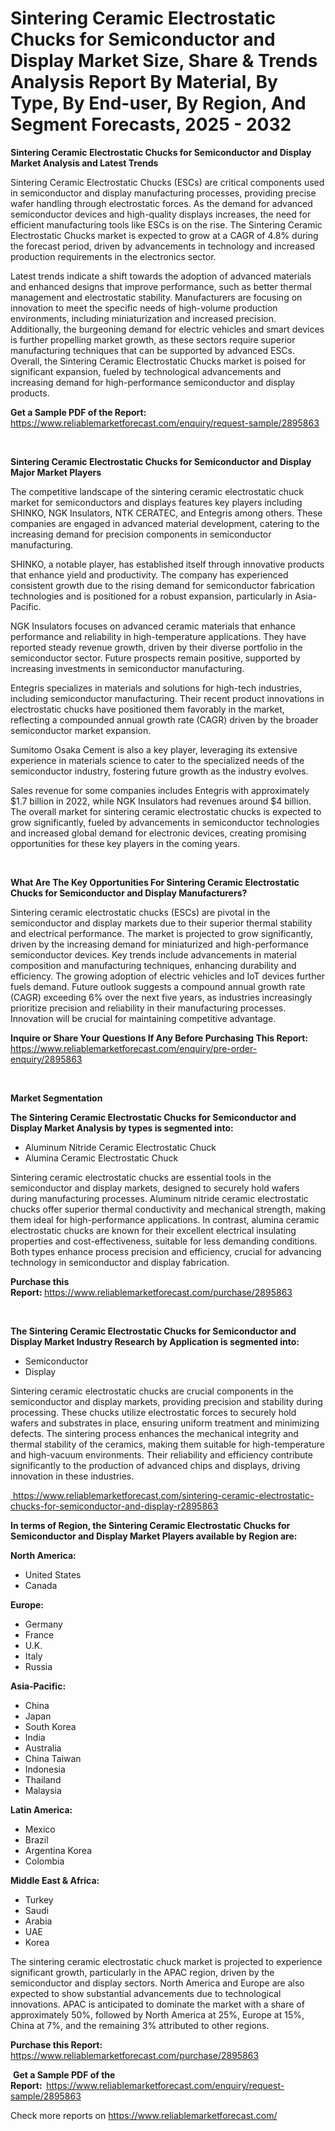 <p><h1>Sintering Ceramic Electrostatic Chucks for Semiconductor and Display Market Size, Share & Trends Analysis Report By Material, By Type, By End-user, By Region, And Segment Forecasts, 2025 - 2032</h1></p><p><strong>Sintering Ceramic Electrostatic Chucks for Semiconductor and Display Market Analysis and Latest Trends</strong></p>
<p><p>Sintering Ceramic Electrostatic Chucks (ESCs) are critical components used in semiconductor and display manufacturing processes, providing precise wafer handling through electrostatic forces. As the demand for advanced semiconductor devices and high-quality displays increases, the need for efficient manufacturing tools like ESCs is on the rise. The Sintering Ceramic Electrostatic Chucks market is expected to grow at a CAGR of 4.8% during the forecast period, driven by advancements in technology and increased production requirements in the electronics sector.</p><p>Latest trends indicate a shift towards the adoption of advanced materials and enhanced designs that improve performance, such as better thermal management and electrostatic stability. Manufacturers are focusing on innovation to meet the specific needs of high-volume production environments, including miniaturization and increased precision. Additionally, the burgeoning demand for electric vehicles and smart devices is further propelling market growth, as these sectors require superior manufacturing techniques that can be supported by advanced ESCs. Overall, the Sintering Ceramic Electrostatic Chucks market is poised for significant expansion, fueled by technological advancements and increasing demand for high-performance semiconductor and display products.</p></p>
<p><strong>Get a Sample PDF of the Report:&nbsp;</strong> <a href="https://www.reliablemarketforecast.com/enquiry/request-sample/2895863?utm_campaign=3120&utm_medium=2&utm_source=Github&utm_content=ia&utm_term=15032025&utm_id=sintering-ceramic-electrostatic-chucks-for-semiconductor-and-display">https://www.reliablemarketforecast.com/enquiry/request-sample/2895863</a></p>
<p>&nbsp;</p>
<p><strong>Sintering Ceramic Electrostatic Chucks for Semiconductor and Display Major Market Players</strong></p>
<p><p>The competitive landscape of the sintering ceramic electrostatic chuck market for semiconductors and displays features key players including SHINKO, NGK Insulators, NTK CERATEC, and Entegris among others. These companies are engaged in advanced material development, catering to the increasing demand for precision components in semiconductor manufacturing.</p><p>SHINKO, a notable player, has established itself through innovative products that enhance yield and productivity. The company has experienced consistent growth due to the rising demand for semiconductor fabrication technologies and is positioned for a robust expansion, particularly in Asia-Pacific.</p><p>NGK Insulators focuses on advanced ceramic materials that enhance performance and reliability in high-temperature applications. They have reported steady revenue growth, driven by their diverse portfolio in the semiconductor sector. Future prospects remain positive, supported by increasing investments in semiconductor manufacturing.</p><p>Entegris specializes in materials and solutions for high-tech industries, including semiconductor manufacturing. Their recent product innovations in electrostatic chucks have positioned them favorably in the market, reflecting a compounded annual growth rate (CAGR) driven by the broader semiconductor market expansion.</p><p>Sumitomo Osaka Cement is also a key player, leveraging its extensive experience in materials science to cater to the specialized needs of the semiconductor industry, fostering future growth as the industry evolves.</p><p>Sales revenue for some companies includes Entegris with approximately $1.7 billion in 2022, while NGK Insulators had revenues around $4 billion. The overall market for sintering ceramic electrostatic chucks is expected to grow significantly, fueled by advancements in semiconductor technologies and increased global demand for electronic devices, creating promising opportunities for these key players in the coming years.</p></p>
<p>&nbsp;</p>
<p><strong>What Are The Key Opportunities For Sintering Ceramic Electrostatic Chucks for Semiconductor and Display Manufacturers?</strong></p>
<p><p>Sintering ceramic electrostatic chucks (ESCs) are pivotal in the semiconductor and display markets due to their superior thermal stability and electrical performance. The market is projected to grow significantly, driven by the increasing demand for miniaturized and high-performance semiconductor devices. Key trends include advancements in material composition and manufacturing techniques, enhancing durability and efficiency. The growing adoption of electric vehicles and IoT devices further fuels demand. Future outlook suggests a compound annual growth rate (CAGR) exceeding 6% over the next five years, as industries increasingly prioritize precision and reliability in their manufacturing processes. Innovation will be crucial for maintaining competitive advantage.</p></p>
<p><strong>Inquire or Share Your Questions If Any Before Purchasing This Report:</strong> <a href="https://www.reliablemarketforecast.com/enquiry/pre-order-enquiry/2895863?utm_campaign=3120&utm_medium=2&utm_source=Github&utm_content=ia&utm_term=15032025&utm_id=sintering-ceramic-electrostatic-chucks-for-semiconductor-and-display">https://www.reliablemarketforecast.com/enquiry/pre-order-enquiry/2895863</a></p>
<p>&nbsp;</p>
<p><strong>Market Segmentation</strong></p>
<p><strong>The Sintering Ceramic Electrostatic Chucks for Semiconductor and Display Market Analysis by types is segmented into:</strong></p>
<p><ul><li>Aluminum Nitride Ceramic Electrostatic Chuck</li><li>Alumina Ceramic Electrostatic Chuck</li></ul></p>
<p><p>Sintering ceramic electrostatic chucks are essential tools in the semiconductor and display markets, designed to securely hold wafers during manufacturing processes. Aluminum nitride ceramic electrostatic chucks offer superior thermal conductivity and mechanical strength, making them ideal for high-performance applications. In contrast, alumina ceramic electrostatic chucks are known for their excellent electrical insulating properties and cost-effectiveness, suitable for less demanding conditions. Both types enhance process precision and efficiency, crucial for advancing technology in semiconductor and display fabrication.</p></p>
<p><strong>Purchase this Report:&nbsp;</strong><a href="https://www.reliablemarketforecast.com/purchase/2895863?utm_campaign=3120&utm_medium=2&utm_source=Github&utm_content=ia&utm_term=15032025&utm_id=sintering-ceramic-electrostatic-chucks-for-semiconductor-and-display">https://www.reliablemarketforecast.com/purchase/2895863</a></p>
<p>&nbsp;</p>
<p><strong>The Sintering Ceramic Electrostatic Chucks for Semiconductor and Display Market Industry Research by Application is segmented into:</strong></p>
<p><ul><li>Semiconductor</li><li>Display</li></ul></p>
<p><p>Sintering ceramic electrostatic chucks are crucial components in the semiconductor and display markets, providing precision and stability during processing. These chucks utilize electrostatic forces to securely hold wafers and substrates in place, ensuring uniform treatment and minimizing defects. The sintering process enhances the mechanical integrity and thermal stability of the ceramics, making them suitable for high-temperature and high-vacuum environments. Their reliability and efficiency contribute significantly to the production of advanced chips and displays, driving innovation in these industries.</p></p>
<p><a href="https://www.reliablemarketforecast.com/sintering-ceramic-electrostatic-chucks-for-semiconductor-and-display-r2895863?utm_campaign=3120&utm_medium=2&utm_source=Github&utm_content=ia&utm_term=15032025&utm_id=sintering-ceramic-electrostatic-chucks-for-semiconductor-and-display">&nbsp;https://www.reliablemarketforecast.com/sintering-ceramic-electrostatic-chucks-for-semiconductor-and-display-r2895863</a></p>
<p><strong>In terms of Region, the Sintering Ceramic Electrostatic Chucks for Semiconductor and Display Market Players available by Region are:</strong></p>
<p>
    <p> <strong> North America: </strong>
        <ul>
            <li>United States</li>
            <li>Canada</li>
        </ul>
        </p> 
    <p> <strong> Europe: </strong>
        <ul>
            <li>Germany</li>
            <li>France</li>
            <li>U.K.</li>
            <li>Italy</li>
            <li>Russia</li>
        </ul>
        </p> 
    <p> <strong> Asia-Pacific: </strong>
        <ul>
            <li>China</li>
            <li>Japan</li>
            <li>South Korea</li>
            <li>India</li>
            <li>Australia</li>
            <li>China Taiwan</li>
            <li>Indonesia</li>
            <li>Thailand</li>
            <li>Malaysia</li>
        </ul>
        </p> 
    <p> <strong> Latin America: </strong>
        <ul>
            <li>Mexico</li>
            <li>Brazil</li>
            <li>Argentina Korea</li>
            <li>Colombia</li>
        </ul>
        </p> 
    <p> <strong> Middle East & Africa: </strong>
        <ul>
            <li>Turkey</li>
            <li>Saudi</li>
            <li>Arabia</li>
            <li>UAE</li>
            <li>Korea</li>
        </ul>
    </p>
    </p>
<p><p>The sintering ceramic electrostatic chuck market is projected to experience significant growth, particularly in the APAC region, driven by the semiconductor and display sectors. North America and Europe are also expected to show substantial advancements due to technological innovations. APAC is anticipated to dominate the market with a share of approximately 50%, followed by North America at 25%, Europe at 15%, China at 7%, and the remaining 3% attributed to other regions.</p></p>
<p><strong>Purchase this Report: </strong><a href="https://www.reliablemarketforecast.com/purchase/2895863?utm_campaign=3120&utm_medium=2&utm_source=Github&utm_content=ia&utm_term=15032025&utm_id=sintering-ceramic-electrostatic-chucks-for-semiconductor-and-display">https://www.reliablemarketforecast.com/purchase/2895863</a></p>
<p>&nbsp;<strong>Get a Sample PDF of the Report:&nbsp;&nbsp;</strong><a href="https://www.reliablemarketforecast.com/enquiry/request-sample/2895863?utm_campaign=3120&utm_medium=2&utm_source=Github&utm_content=ia&utm_term=15032025&utm_id=sintering-ceramic-electrostatic-chucks-for-semiconductor-and-display">https://www.reliablemarketforecast.com/enquiry/request-sample/2895863</a></p>
<p><strong></strong></p>
<p>Check more reports on <a href="https://www.reliablemarketforecast.com/?utm_campaign=3120&utm_medium=2&utm_source=Github&utm_content=ia&utm_term=15032025&utm_id=sintering-ceramic-electrostatic-chucks-for-semiconductor-and-display">https://www.reliablemarketforecast.com/</a></p>
